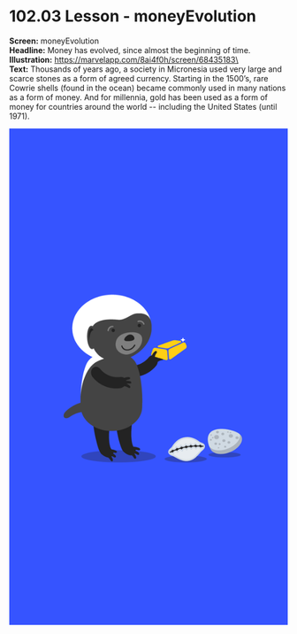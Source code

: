 # 102.03 Lesson - moneyEvolution

**Screen:** moneyEvolution\
**Headline:** Money has evolved, since almost the beginning of time.\
**Illustration:** https://marvelapp.com/8ai4f0h/screen/68435183\
\
**Text:** Thousands of years ago, a society in Micronesia used very large and scarce stones as a form of agreed currency. Starting in the 1500’s, rare Cowrie shells (found in the ocean) became commonly used in many nations as a form of money. And for millennia, gold has been used as a form of money for countries around the world -- including the United States (until 1971).

![](<../.gitbook/assets/image (10).png>)
